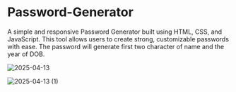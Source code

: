 # Password-Generator
A simple and responsive Password Generator built using HTML, CSS, and JavaScript. This tool allows users to create strong, customizable passwords with ease. The password will generate first two character of name and the year of DOB.

![2025-04-13](https://github.com/user-attachments/assets/245e0f17-b2d1-4d41-8a88-eea0bf9084eb)

![2025-04-13 (1)](https://github.com/user-attachments/assets/48d3f944-957a-4a64-97bc-8c04ff59f10c)
